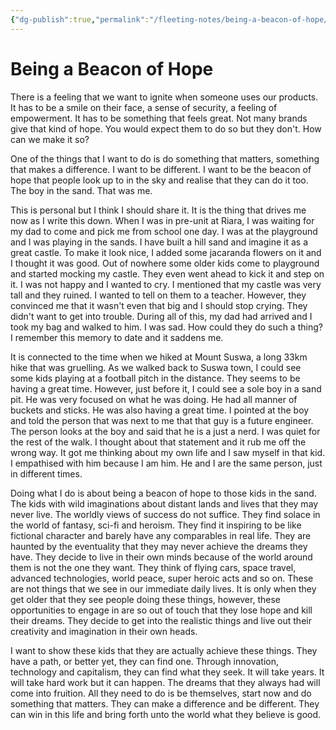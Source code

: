 ```yaml
---
{"dg-publish":true,"permalink":"/fleeting-notes/being-a-beacon-of-hope/","noteIcon":"2"}
---
```


# Being a Beacon of Hope

There is a feeling that we want to ignite when someone uses our products. It has to be a smile on their face, a sense of security, a feeling of empowerment. It has to be something that feels great. Not many brands give that kind of hope. You would expect them to do so but they don't. How can we make it so?

One of the things that I want to do is do something that matters, something that makes a difference. I want to be different. I want to be the beacon of hope that people look up to in the sky and realise that they can do it too. The boy in the sand. That was me.

This is personal but I think I should share it. It is the thing that drives me now as I write this down. When I was in pre-unit at Riara, I was waiting for my dad to come and pick me from school one day. I was at the playground and I was playing in the sands. I have built a hill sand and imagine it as a great castle. To make it look nice, I added some jacaranda flowers on it and I thought it was good. Out of nowhere some older kids come to playground and started mocking my castle. They even went ahead to kick it and step on it. I was not happy and I wanted to cry. I mentioned that my castle was very tall and they ruined. I wanted to tell on them to a teacher. However, they convinced me that it wasn't even that big and I should stop crying. They didn't want to get into trouble. During all of this, my dad had arrived and I took my bag and walked to him. I was sad. How could they do such a thing? I remember this memory to date and it saddens me.

It is connected to the time when we hiked at Mount Suswa, a long 33km hike that was gruelling. As we walked back to Suswa town, I could see some kids playing at a football pitch in the distance. They seems to be having a great time. However, just before it, I could see a sole boy in a sand pit. He was very focused on what he was doing. He had all manner of buckets and sticks. He was also having a great time. I pointed at the boy and told the person that was next to me that that guy is a future engineer. The person looks at the boy and said that he is a just a nerd. I was quiet for the rest of the walk. I thought about that statement and it rub me off the wrong way. It got me thinking about my own life and I saw myself in that kid. I empathised with him because I am him. He and I are the same person, just in different times. 

Doing what I do is about being a beacon of hope to those kids in the sand. The kids with wild imaginations about distant lands and lives that they may never live. The worldly views of success do not suffice. They find solace in the world of fantasy, sci-fi and heroism. They find it inspiring to be like fictional character and barely have any comparables in real life. They are haunted by the eventuality that they may never achieve the dreams they have. They decide to live in their own minds because of the world around them is not the one they want. They think of flying cars, space travel, advanced technologies, world peace, super heroic acts and so on. These are not things that we see in our immediate daily lives. It is only when they get older that they see people doing these things, however, these opportunities to engage in are so out of touch that they lose hope and kill their dreams. They decide to get into the realistic things and live out their creativity and imagination in their own heads.

I want to show these kids that they are actually achieve these things. They have a path, or better yet, they can find one. Through innovation, technology and capitalism, they can find what they seek. It will take years. It will take hard work but it can happen. The dreams that they always had will come into fruition. All they need to do is be themselves, start now and do something that matters. They can make a difference and be different. They can win in this life and bring forth unto the world what they believe is good.